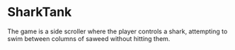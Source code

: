 # SharkTank

The game is a side scroller where the player controls a shark, attempting to swim between columns of saweed without hitting them.
